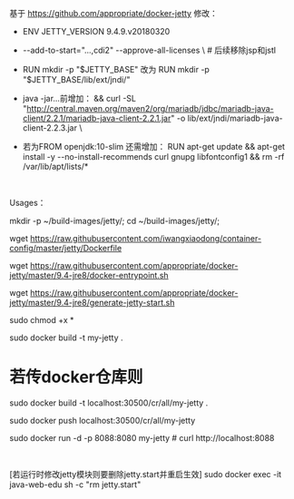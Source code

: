 基于 https://github.com/appropriate/docker-jetty 修改：

- ENV JETTY_VERSION 9.4.9.v20180320

- --add-to-start="...,cdi2" --approve-all-licenses \  # 后续移除jsp和jstl

- RUN mkdir -p "$JETTY_BASE" 改为 RUN mkdir -p "$JETTY_BASE/lib/ext/jndi/"

- java -jar...前增加：
	&& curl -SL "http://central.maven.org/maven2/org/mariadb/jdbc/mariadb-java-client/2.2.1/mariadb-java-client-2.2.1.jar" -o lib/ext/jndi/mariadb-java-client-2.2.3.jar \
	
- 若为FROM openjdk:10-slim 还需增加：
RUN apt-get update && apt-get install -y --no-install-recommends curl gnupg libfontconfig1 && rm -rf /var/lib/apt/lists/*


<br />

Usages：

mkdir -p ~/build-images/jetty/; cd ~/build-images/jetty/;

wget https://raw.githubusercontent.com/iwangxiaodong/container-config/master/jetty/Dockerfile

wget https://raw.githubusercontent.com/appropriate/docker-jetty/master/9.4-jre8/docker-entrypoint.sh

wget https://raw.githubusercontent.com/appropriate/docker-jetty/master/9.4-jre8/generate-jetty-start.sh

sudo chmod +x *

sudo docker build -t my-jetty .  
# 若传docker仓库则 
  sudo docker build -t localhost:30500/cr/all/my-jetty .
  
  sudo docker push localhost:30500/cr/all/my-jetty

sudo docker run -d -p 8088:8080 my-jetty  # curl http://localhost:8088

<br />

[若运行时修改jetty模块则要删除jetty.start并重启生效] sudo docker exec -it java-web-edu sh -c "rm jetty.start"

